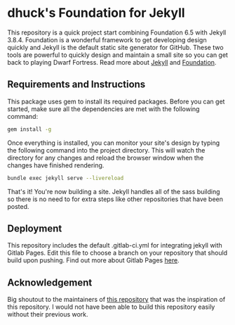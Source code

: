 # dhuck's Foundation for Jekyll

This repository is a quick project start combining Foundation 6.5 with Jekyll 3.8.4. Foundation is a wonderful framework to get developing design quickly and Jekyll is the default static site generator for GitHub. These two tools are powerful to quickly design and maintain a small site so you can get back to playing Dwarf Fortress. Read more about [Jekyll](https://jekyllrb.com/) and [Foundation](https://foundation.zurb.com/).

## Requirements and Instructions

This package uses gem to install its required packages. Before you can get started, make sure all the dependencies are met with the following command:

```sh
gem install -g
```

Once everything is installed, you can monitor your site's design by typing the following command into the project directory. This will watch the directory for any changes and reload the browser window when the changes have finished rendering.

```sh
bundle exec jekyll serve --livereload
```

That's it! You're now building a site. Jekyll handles all of the sass building so there is no need to for extra steps like other repositories that have been posted.

## Deployment

This repository includes the default .gitlab-ci.yml for integrating jekyll with Gitlab Pages. Edit this file to choose a branch on your repository that should build upon pushing. Find out more about Gitlab Pages [here](https://about.gitlab.com/features/pages/).

## Acknowledgement

Big shoutout to the maintainers of [this repository](https://github.com/Foundation-for-Jekyll-sites/jekyll-foundation) that was the inspiration of this repository. I would not have been able to build this repository easily without their previous work.
